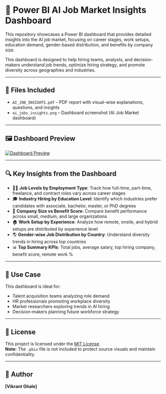 # 🤖 Power BI AI Job Market Insights Dashboard

This repository showcases a Power BI dashboard that provides detailed insights into the AI job market, focusing on career stages, work setups, education demand, gender-based distribution, and benefits by company size.

This dashboard is designed to help hiring teams, analysts, and decision-makers understand job trends, optimize hiring strategy, and promote diversity across geographies and industries.

---

## 📄 Files Included

- `AI_JOB_INSIGHTS.pdf` – PDF report with visual-wise explanations, questions, and insights
- `ai_jobs_insights.png` – Dashboard screenshot (AI Job Market dashboard)

---

## 🖼️ Dashboard Preview

[![Dashboard Preview](SalesF2.png)](SalesF2.png)

---

## 🔍 Key Insights from the Dashboard

- 🧑‍💼 **Job Levels by Employment Type**: Track how full-time, part-time, freelance, and contract roles vary across career stages
- 🎓 **Industry Hiring by Education Level**: Identify which industries prefer candidates with associate, bachelor, master, or PhD degrees
- 🏢 **Company Size vs Benefit Score**: Compare benefit performance across small, medium, and large organizations
- 🏠 **Work Setup by Experience**: Analyze how remote, onsite, and hybrid setups are distributed by experience level
- 🌎 **Gender-wise Job Distribution by Country**: Understand diversity trends in hiring across top countries
- 📊 **Top Summary KPIs**: Total jobs, average salary, top hiring company, benefit score, remote work %

---

## 📌 Use Case

This dashboard is ideal for:
- Talent acquisition teams analyzing role demand
- HR professionals promoting workplace diversity
- Market researchers exploring trends in AI hiring
- Decision-makers planning future workforce strategy

---

## 📜 License

This project is licensed under the [MIT License](LICENSE).  
**Note:** The `.pbix` file is not included to protect source visuals and maintain confidentiality.

---

## 🙌 Author

**[Vikrant Ghale]**  

